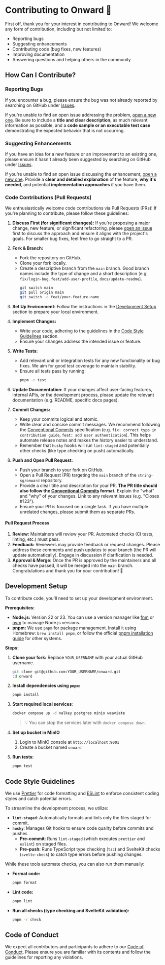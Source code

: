 # Contributing to Onward 👋

First off, thank you for your interest in contributing to Onward! We welcome any form of contribution, including but not limited to:

- Reporting bugs
- Suggesting enhancements
- Contributing code (bug fixes, new features)
- Improving documentation
- Answering questions and helping others in the community

## How Can I Contribute?

### Reporting Bugs

If you encounter a bug, please ensure the bug was not already reported by searching on GitHub under [Issues](https://github.com/string-sg/onward/issues).

If you're unable to find an open issue addressing the problem, [open a new one](https://github.com/string-sg/onward/issues/new). Be sure to include a **title and clear description**, as much relevant information as possible, and a **code sample or an executable test case** demonstrating the expected behavior that is not occurring.

### Suggesting Enhancements

If you have an idea for a new feature or an improvement to an existing one, please ensure it hasn't already been suggested by searching on GitHub under [Issues](https://github.com/string-sg/onward/issues).

If you're unable to find an open issue discussing the enhancement, [open a new one](https://github.com/string-sg/onward/issues/new). Provide a **clear and detailed explanation** of the feature, **why it's needed**, and potential **implementation approaches** if you have them.

### Code Contributions (Pull Requests)

We enthusiastically welcome code contributions via Pull Requests (PRs)! If you're planning to contribute, please follow these guidelines:

1. **Discuss First (for significant changes):** If you're proposing a major change, new feature, or significant refactoring, please [open an issue](https://github.com/string-sg/onward/issues/new) first to discuss the approach and ensure it aligns with the project's goals. For smaller bug fixes, feel free to go straight to a PR.

2. **Fork & Branch:**
   - Fork the repository on GitHub.
   - Clone your fork locally.
   - Create a descriptive branch from the `main` branch. Good branch names include the type of change and a short description (e.g. `fix/login-bug`, `feat/add-user-profile`, `docs/update-readme`).
     ```sh
     git switch main
     git pull origin main
     git switch -c feat/your-feature-name
     ```

3. **Set Up Environment:** Follow the instructions in the [Development Setup](#development-setup) section to prepare your local environment.

4. **Implement Changes:**
   - Write your code, adhering to the guidelines in the [Code Style Guidelines](#code-style-guidelines) section.
   - Ensure your changes address the intended issue or feature.

5. **Write Tests:**
   - Add relevant unit or integration tests for any new functionality or bug fixes. We aim for good test coverage to maintain stability.
   - Ensure all tests pass by running:
     ```sh
     pnpm -r test
     ```

6. **Update Documentation:** If your changes affect user-facing features, internal APIs, or the development process, please update the relevant documentation (e.g. README, specific docs pages).

7. **Commit Changes:**
   - Keep your commits logical and atomic.
   - Write clear and concise commit messages. We recommend following the [Conventional Commits](https://www.conventionalcommits.org/en/v1.0.0/) specification (e.g. `fix: correct typo in contribution guide`, `feat: add user authentication`). This helps automate release notes and makes the history easier to understand.
   - Remember that `husky` hooks will run `lint-staged` and potentially other checks (like type checking on push) automatically.

8. **Push and Open Pull Request:**
   - Push your branch to your fork on GitHub.
   - Open a Pull Request (PR) targeting the `main` branch of the `string-sg/onward` repository.
   - Provide a clear title and description for your PR. **The PR title should also follow the [Conventional Commits](https://www.conventionalcommits.org/en/v1.0.0/) format.** Explain the "what" and "why" of your changes. Link to any relevant issues (e.g. "Closes #123").
   - Ensure your PR is focused on a single task. If you have multiple unrelated changes, please submit them as separate PRs.

#### Pull Request Process

1. **Review:** Maintainers will review your PR. Automated checks (CI tests, linting, etc.) must pass.
2. **Feedback:** Reviewers may provide feedback or request changes. Please address these comments and push updates to your branch (the PR will update automatically). Engage in discussion if clarification is needed.
3. **Approval & Merge:** Once the PR is approved by the maintainers and all checks have passed, it will be merged into the `main` branch. Congratulations and thank you for your contribution! 🎉

## Development Setup

To contribute code, you'll need to set up your development environment.

**Prerequisites:**

- **Node.js:** Version 22 or 23. You can use a version manager like [fnm](https://github.com/Schniz/fnm) or [nvm](https://github.com/nvm-sh/nvm) to manage Node.js versions.
- **pnpm:** We use `pnpm` for package management. Install it using Homebrew: `brew install pnpm`, or follow the official [pnpm installation guide](https://pnpm.io/installation) for other systems.

**Steps:**

1. **Clone your fork:**
   Replace `YOUR_USERNAME` with your actual GitHub username.

   ```sh
   git clone git@github.com:YOUR_USERNAME/onward.git
   cd onward
   ```

2. **Install dependencies using `pnpm`:**

   ```sh
   pnpm install
   ```

3. **Start required local services**:

   ```sh
   docker compose up -d valkey postgres minio weaviate
   ```

   > 💡 You can stop the services later with `docker compose down`.

4. **Set up bucket in MinIO**
   1. Login to MinIO console at `http://localhost:9001`
   2. Create a bucket named `onward`

5. **Run tests:**

   ```sh
   pnpm test
   ```

## Code Style Guidelines

We use [Prettier](https://prettier.io/) for code formatting and [ESLint](https://eslint.org/) to enforce consistent coding styles and catch potential errors.

To streamline the development process, we utilize:

- **`lint-staged`**: Automatically formats and lints only the files staged for commit.
- **`husky`**: Manages Git hooks to ensure code quality before commits and pushes.
  - **Pre-commit**: Runs `lint-staged` (which executes `prettier` and `eslint`) on staged files.
  - **Pre-push**: Runs TypeScript type checking (`tsc`) and SvelteKit checks (`svelte-check`) to catch type errors before pushing changes.

While these tools automate checks, you can also run them manually:

- **Format code:**
  ```sh
  pnpm format
  ```
- **Lint code:**
  ```sh
  pnpm lint
  ```
- **Run all checks (type checking and SvelteKit validation):**
  ```sh
  pnpm -r check
  ```

## Code of Conduct

We expect all contributors and participants to adhere to our [Code of Conduct](CODE_OF_CONDUCT.md). Please ensure you are familiar with its contents and follow the guidelines for reporting any violations.
